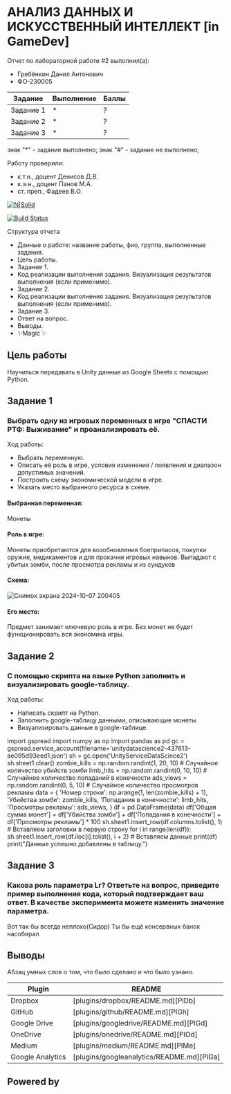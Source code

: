 # АНАЛИЗ ДАННЫХ И ИСКУССТВЕННЫЙ ИНТЕЛЛЕКТ [in GameDev]
Отчет по лабораторной работе #2 выполнил(а):
- Гребёнкин Данил Антонович
- ФО-230005

| Задание | Выполнение | Баллы |
| ------ | ------ | ------ |
| Задание 1 | * | ? |
| Задание 2 | * | ? |
| Задание 3 | * | ? |

знак "*" - задание выполнено; знак "#" - задание не выполнено;

Работу проверили:
- к.т.н., доцент Денисов Д.В.
- к.э.н., доцент Панов М.А.
- ст. преп., Фадеев В.О.

[![N|Solid](https://cldup.com/dTxpPi9lDf.thumb.png)](https://nodesource.com/products/nsolid)

[![Build Status](https://travis-ci.org/joemccann/dillinger.svg?branch=master)](https://travis-ci.org/joemccann/dillinger)

Структура отчета

- Данные о работе: название работы, фио, группа, выполненные задания.
- Цель работы.
- Задание 1.
- Код реализации выполнения задания. Визуализация результатов выполнения (если применимо).
- Задание 2.
- Код реализации выполнения задания. Визуализация результатов выполнения (если применимо).
- Задание 3.
- Ответ на вопрос.
- Выводы.
- ✨Magic ✨

## Цель работы
Научиться передавать в Unity данные из Google Sheets с помощью Python.

## Задание 1
### Выбрать одну из игровых переменных в игре "СПАСТИ РТФ: Выживание" и проанализировать её.
Ход работы:
- Выбрать переменную.
- Описать её роль в игре, условия изменения / появления и диапазон допустимых значений.
- Построить схему экономической модели в игре.
- Указать место выбранного ресурса в схеме.


#### Выбранная переменная: 
Монеты

#### Роль в игре: 
Монеты приобретаются для возобновления боеприпасов, покупки оружия, медикаментов и для прокачки игровых навыков. Выпадают с убитых зомби, после просмотра рекламы и из сундуков

#### Схема:
![Снимок экрана 2024-10-07 200405](https://github.com/user-attachments/assets/e222dc7f-3f57-46a7-867c-7a5c1e976729)

#### Его место: 
Предмет занимает ключевую роль в игре. Без монет не будет функционировать вся экономика игры.


## Задание 2
### С помощью скрипта на языке Python заполнить и визуализировать google-таблицу.
Ход работы:
- Написать скрипт на  Python.
- Заполнить google-таблицу данными, описывающие монеты.
- Визуализировать данные в google-таблице.

import gspread
import numpy as np
import pandas as pd
gc = gspread.service_account(filename='unitydatascience2-437613-ae095d93eed1.json')
sh = gc.open('UnityServiceDataScince2')
sh.sheet1.clear()
zombie_kills = np.random.randint(1, 20, 10)  # Случайное количество убийств зомби
limb_hits = np.random.randint(0, 10, 10)     # Случайное количество попаданий в конечности
ads_views = np.random.randint(0, 5, 10)       # Случайное количество просмотров рекламы
data = {
    'Номер строки': np.arange(1, len(zombie_kills) + 1),
    'Убийства зомби': zombie_kills,
    'Попадания в конечности': limb_hits,
    'Просмотры рекламы': ads_views,
}
df = pd.DataFrame(data)
df['Общая сумма монет'] = df['Убийства зомби'] + df['Попадания в конечности'] + df['Просмотры рекламы'] * 100
sh.sheet1.insert_row(df.columns.tolist(), 1)  # Вставляем заголовки в первую строку
for i in range(len(df)):
    sh.sheet1.insert_row(df.iloc[i].tolist(), i + 2)  # Вставляем данные
print(df)
print("Данные успешно добавлены в таблицу.")





## Задание 3
### Какова роль параметра Lr? Ответьте на вопрос, приведите пример выполнения кода, который подтверждает ваш ответ. В качестве эксперимента можете изменить значение параметра.
Вот так бы всегда
неплохо(Сидор)
Ты бы ещё консервных банок насобирал





## Выводы

Абзац умных слов о том, что было сделано и что было узнано.

| Plugin | README |
| ------ | ------ |
| Dropbox | [plugins/dropbox/README.md][PlDb] |
| GitHub | [plugins/github/README.md][PlGh] |
| Google Drive | [plugins/googledrive/README.md][PlGd] |
| OneDrive | [plugins/onedrive/README.md][PlOd] |
| Medium | [plugins/medium/README.md][PlMe] |
| Google Analytics | [plugins/googleanalytics/README.md][PlGa] |

## Powered by
